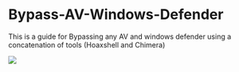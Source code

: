 # Bypass-AV-Windows-Defender
This is a guide for Bypassing any AV and windows defender using a concatenation of tools (Hoaxshell and Chimera)




![](solucion.png)

